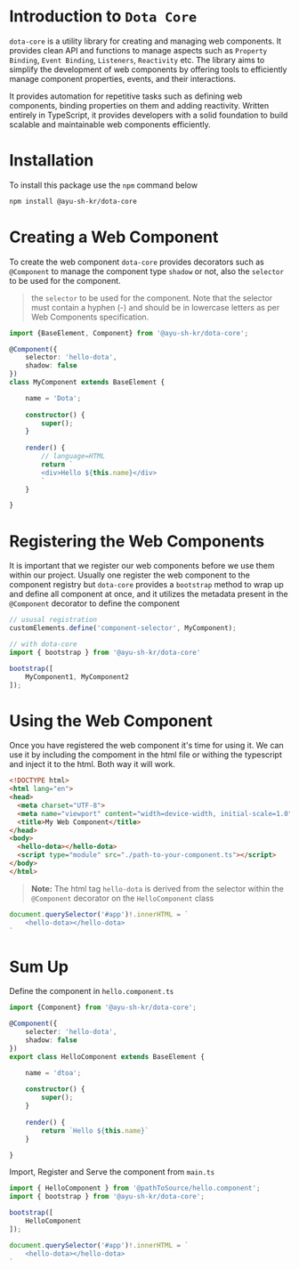 # Introduction to `Dota Core`
`dota-core` is a utility library for creating and managing web components. It provides clean API and functions to manage aspects such as `Property Binding`, `Event Binding`, `Listeners`, `Reactivity` etc. The library aims to simplify the development of web components by offering tools to efficiently manage component properties, events, and their interactions.

It provides automation for repetitive tasks such as defining web components, binding properties on them and adding reactivity. Written entirely in TypeScript, it provides developers with a solid foundation to build scalable and maintainable web components efficiently.

# Installation
To install this package use the `npm` command below
```bash
npm install @ayu-sh-kr/dota-core
```

# Creating a Web Component
To create the web component `dota-core` provides decorators such as `@Component` to manage the component type `shadow` or not, also 
the `selector` to be used for the component.

>the `selector` to be used for the component. Note that the selector must contain a hyphen (-) and should be in lowercase letters as per Web Components specification.

```typescript
import {BaseElement, Component} from '@ayu-sh-kr/dota-core';

@Component({
    selector: 'hello-dota',
    shadow: false
})
class MyComponent extends BaseElement {

    name = 'Dota';
    
    constructor() {
        super();
    }
    
    render() {
        // language=HTML
        return `
        <div>Hello ${this.name}</div>
        `
    }

}
```

# Registering the Web Components
It is important that we register our web components before we use them within our project. Usually one register the web component
to the component registry but `dota-core` provides a `bootstrap` method to wrap up and define all component at once, and
it utilizes the metadata present in the `@Component` decorator to define the component

```typescript
// ususal registration
customElements.define('component-selector', MyComponent);

// with dota-core
import { bootstrap } from '@ayu-sh-kr/dota-core'

bootstrap([
    MyComponent1, MyComponent2
]);
```

# Using the Web Component
Once you have registered the web component it's time for using it. We can use it by including the compoment
in the html file or withing the typescript and inject it to the html. Both way it will work.

```html
<!DOCTYPE html>
<html lang="en">
<head>
  <meta charset="UTF-8">
  <meta name="viewport" content="width=device-width, initial-scale=1.0">
  <title>My Web Component</title>
</head>
<body>
  <hello-dota></hello-dota>
  <script type="module" src="./path-to-your-component.ts"></script>
</body>
</html>
```
> **Note:** The html tag `hello-dota` is derived from the selector within the `@Component` decorator
> on the `HelloComponent` class

```typescript
document.querySelector('#app')!.innerHTML = `
    <hello-dota></hello-dota>
`
```

# Sum Up
Define the component in `hello.component.ts`

```typescript
import {Component} from '@ayu-sh-kr/dota-core';

@Component({
    selecter: 'hello-dota',
    shadow: false
})
export class HelloComponent extends BaseElement {

    name = 'dtoa';
    
    constructor() {
        super();
    }
    
    render() {
        return `Hello ${this.name}`
    }

}
```

Import, Register and Serve the component from `main.ts`

```typescript
import { HelloComponent } from '@pathToSource/hello.component';
import { bootstrap } from '@ayu-sh-kr/dota-core';

bootstrap([
    HelloComponent
]);

document.querySelector('#app')!.innerHTML = `
    <hello-dota></hello-dota>
`
```

